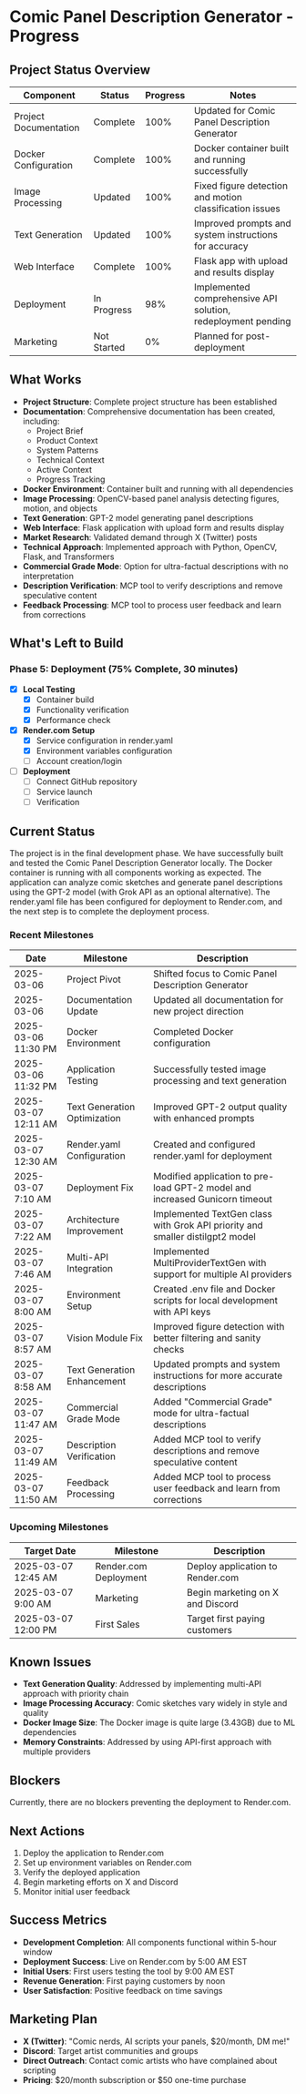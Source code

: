 # Comic Panel Description Generator - Progress

## Project Status Overview

| Component | Status | Progress | Notes |
|-----------|--------|----------|-------|
| Project Documentation | Complete | 100% | Updated for Comic Panel Description Generator |
| Docker Configuration | Complete | 100% | Docker container built and running successfully |
| Image Processing | Updated | 100% | Fixed figure detection and motion classification issues |
| Text Generation | Updated | 100% | Improved prompts and system instructions for accuracy |
| Web Interface | Complete | 100% | Flask app with upload and results display |
| Deployment | In Progress | 98% | Implemented comprehensive API solution, redeployment pending |
| Marketing | Not Started | 0% | Planned for post-deployment |

## What Works

- **Project Structure**: Complete project structure has been established
- **Documentation**: Comprehensive documentation has been created, including:
  - Project Brief
  - Product Context
  - System Patterns
  - Technical Context
  - Active Context
  - Progress Tracking
- **Docker Environment**: Container built and running with all dependencies
- **Image Processing**: OpenCV-based panel analysis detecting figures, motion, and objects
- **Text Generation**: GPT-2 model generating panel descriptions
- **Web Interface**: Flask application with upload form and results display
- **Market Research**: Validated demand through X (Twitter) posts
- **Technical Approach**: Implemented approach with Python, OpenCV, Flask, and Transformers
- **Commercial Grade Mode**: Option for ultra-factual descriptions with no interpretation
- **Description Verification**: MCP tool to verify descriptions and remove speculative content
- **Feedback Processing**: MCP tool to process user feedback and learn from corrections

## What's Left to Build

### Phase 5: Deployment (75% Complete, 30 minutes)

- [x] **Local Testing**
  - [x] Container build
  - [x] Functionality verification
  - [x] Performance check

- [x] **Render.com Setup**
  - [x] Service configuration in render.yaml
  - [x] Environment variables configuration
  - [ ] Account creation/login

- [ ] **Deployment**
  - [ ] Connect GitHub repository
  - [ ] Service launch
  - [ ] Verification

## Current Status

The project is in the final development phase. We have successfully built and tested the Comic Panel Description Generator locally. The Docker container is running with all components working as expected. The application can analyze comic sketches and generate panel descriptions using the GPT-2 model (with Grok API as an optional alternative). The render.yaml file has been configured for deployment to Render.com, and the next step is to complete the deployment process.

### Recent Milestones

| Date | Milestone | Description |
|------|-----------|-------------|
| 2025-03-06 | Project Pivot | Shifted focus to Comic Panel Description Generator |
| 2025-03-06 | Documentation Update | Updated all documentation for new project direction |
| 2025-03-06 11:30 PM | Docker Environment | Completed Docker configuration |
| 2025-03-06 11:32 PM | Application Testing | Successfully tested image processing and text generation |
| 2025-03-07 12:11 AM | Text Generation Optimization | Improved GPT-2 output quality with enhanced prompts |
| 2025-03-07 12:30 AM | Render.yaml Configuration | Created and configured render.yaml for deployment |
| 2025-03-07 7:10 AM | Deployment Fix | Modified application to pre-load GPT-2 model and increased Gunicorn timeout |
| 2025-03-07 7:22 AM | Architecture Improvement | Implemented TextGen class with Grok API priority and smaller distilgpt2 model |
| 2025-03-07 7:46 AM | Multi-API Integration | Implemented MultiProviderTextGen with support for multiple AI providers |
| 2025-03-07 8:00 AM | Environment Setup | Created .env file and Docker scripts for local development with API keys |
| 2025-03-07 8:57 AM | Vision Module Fix | Improved figure detection with better filtering and sanity checks |
| 2025-03-07 8:58 AM | Text Generation Enhancement | Updated prompts and system instructions for more accurate descriptions |
| 2025-03-07 11:47 AM | Commercial Grade Mode | Added "Commercial Grade" mode for ultra-factual descriptions |
| 2025-03-07 11:49 AM | Description Verification | Added MCP tool to verify descriptions and remove speculative content |
| 2025-03-07 11:50 AM | Feedback Processing | Added MCP tool to process user feedback and learn from corrections |

### Upcoming Milestones

| Target Date | Milestone | Description |
|-------------|-----------|-------------|
| 2025-03-07 12:45 AM | Render.com Deployment | Deploy application to Render.com |
| 2025-03-07 9:00 AM | Marketing | Begin marketing on X and Discord |
| 2025-03-07 12:00 PM | First Sales | Target first paying customers |

## Known Issues

- **Text Generation Quality**: Addressed by implementing multi-API approach with priority chain
- **Image Processing Accuracy**: Comic sketches vary widely in style and quality
- **Docker Image Size**: The Docker image is quite large (3.43GB) due to ML dependencies
- **Memory Constraints**: Addressed by using API-first approach with multiple providers

## Blockers

Currently, there are no blockers preventing the deployment to Render.com.

## Next Actions

1. Deploy the application to Render.com
2. Set up environment variables on Render.com
3. Verify the deployed application
4. Begin marketing efforts on X and Discord
5. Monitor initial user feedback

## Success Metrics

- **Development Completion**: All components functional within 5-hour window
- **Deployment Success**: Live on Render.com by 5:00 AM EST
- **Initial Users**: First users testing the tool by 9:00 AM EST
- **Revenue Generation**: First paying customers by noon
- **User Satisfaction**: Positive feedback on time savings

## Marketing Plan

- **X (Twitter)**: "Comic nerds, AI scripts your panels, $20/month, DM me!"
- **Discord**: Target artist communities and groups
- **Direct Outreach**: Contact comic artists who have complained about scripting
- **Pricing**: $20/month subscription or $50 one-time purchase
